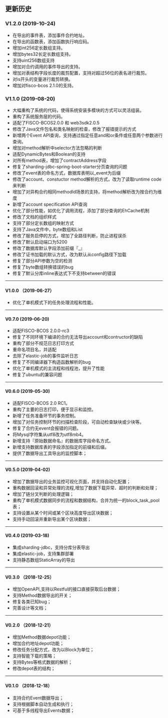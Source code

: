 ## 更新历史

### V1.2.0 (2019-10-24)
- 在导出的事件表，添加事件合约地址。
- 在导出的函数表，添加函数执行响应码。
- 增加int256定长数组支持。
- 增加bytes32长定长数组支持。
- 支持uint256数组支持
- 增加对合约调用的事件导出的支持。
- 增加对表结构字段长度的裁剪配置，支持对超过56位的表名进行裁剪。
- 对is开头的变量进行裁剪转换。
- 增加对fisco-bcos 2.1.0的支持。

### V1.1.0 (2019-08-20)
- 大幅重构了系统的代码，使得系统安装多模块的方式可以灵活组装。
- 重构了系统服务层的代码。
- 适配了FISCO-BCOS2.0.0 和 web3sdk2.0.5
- 修改了Java文件包名和类名映射的检查，修改了报错提示的方式
- 新增两个Event API查询，支持通过指定任意and和or条件或任意两个参数进行查询。
- 增加对method解析中selector方法忽略的判断
- 适配DynamicBytes和Boolean的支持
- 对所有method表，增加了contractAddress字段
- 修复了sharding-jdbc-spring-boot-starter分页查询的问题
- 修改了event表的命名方式，数据库表明以_event为后缀
- 修改了account、constuctor method解析的方式，改为了读取runtime code来判断
- 增加了对异构合约相同methodId场景的支持，将method解析改为按合约为维度
- 新增了account specification API查询
- 优化了部分性能，如优化了调用流程，添加了部分查询的EhCache机制
- 修改了文档的组织样式
- 支持了部分定长数组的映射方式
- 支持了Java文件中，byte数组和List
- 修改了服务启停的方式，增加了全路径判断，防止进程误杀
- 修改了默认启动端口为5200
- 修改了数据库默认字段添加前缀『_』
- 修改了证书加载的默认方式，改为默认从config路径下加载
- 修复了部分API参数为空的检测
- 修复了byte数组转换错误的bug
- 修复了默认分库inline表达式下不支持between的错误

---

#### V1.0.0 （2019-06-27）
- 优化了单机模式下的任务处理流程和性能。

---

#### V0.7.0 (2019-06-20)
- 适配FISCO-BCOS 2.0.0-rc3
- 修复了不同环境下编译的合约无法导出account和contructor的缺陷
- 重构了部分不规范日志打印方式
- 重命名项目名，并适配
- 去除了elastic-job的事件监听日志
- 修复了不同编译器下构造函数解析的bug
- 优化了单机模式的主流程和线程池，提升了性能
- 修复了ubuntu的兼容问题

---

#### V0.6.0 (2019-05-30)
- 适配FISCO-BCOS 2.0 RC1。
- 重构了主要的日志打印，便于显示和监控。
- 新增了任务准备环节的事务控制。
- 增加了对任务控制环节的扫描检查阶段，可自动检查缺块或少块等。
- 修复了合约无event会报错的问题。
- 将Mysql字符集从utf8改为utf8mb4。
- 新增支持『原始数据命名』的数据库字段命名方式。
- 新增支持数据库表的字段添加指定的前缀和后缀。
- 提供了数据导出工具导出的监控脚本；

---

#### V0.5.0 (2019-04-02)

- 增加了数据导出的业务监控可视化页面，并支持自动化配置；
- 重构数据回滚和异常处理的流程,增加了数据下载异常、超时的判断和处理；
- 增加了链分叉判断的处理逻辑；
- 重构了单机模式数据同步的流程和数据结构，合并为统一的block_task_pool表；
- 支持设置从某个时间或某个区块高度导出区块数据；
- 支持手动回滚并重新导出某个区块数据；

---

#### V0.4.0 (2019-03-18)

- 集成sharding-jdbc，支持分库分表导出
- 集成elastic-job，支持集群部署
- 支持静态数组StaticArray的导出

---

#### V0.3.0 （2018-12-25）

- 增加OpenAPI,支持以Restful的接口直接获取后台数据；
- 支持Method数据导出的开关；
- 修复各类已知bug；
- 完善设计等文档；

---

#### V0.2.0 （2018-12-21）

- 增加Method数据depot功能；
- 增加合约地址depot功能；
- 修改任务分配方式，改为以Block为单位；
- 支持智能下载的策略；
- 支持Bytes等格式数据的解析；
- 修改depot表的结构；

---

#### V0.1.0 （2018-12-18）
- 支持合约Event数据导出；
- 支持根据脚本自动生成和执行；
- 可基于多线程导出Events数据；
